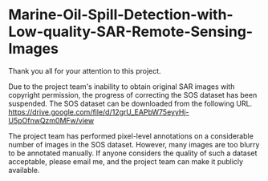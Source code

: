 # Marine-Oil-Spill-Detection-with-Low-quality-SAR-Remote-Sensing-Images

Thank you all for your attention to this project.

Due to the project team's inability to obtain original SAR images with copyright permission, the progress of correcting the SOS dataset has been suspended. The SOS dataset can be downloaded from the following URL.
https://drive.google.com/file/d/12grU_EAPbW75eyyHj-U5pOfnwQzm0MFw/view

The project team has performed pixel-level annotations on a considerable number of images in the SOS dataset. However, many images are too blurry to be annotated manually. If anyone considers the quality of such a dataset acceptable, please email me, and the project team can make it publicly available.
